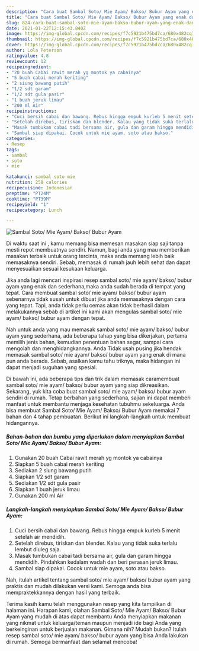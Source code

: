 ```yaml
---
description: "Cara buat Sambal Soto/ Mie Ayam/ Bakso/ Bubur Ayam yang enak dan Mudah Dibuat"
title: "Cara buat Sambal Soto/ Mie Ayam/ Bakso/ Bubur Ayam yang enak dan Mudah Dibuat"
slug: 824-cara-buat-sambal-soto-mie-ayam-bakso-bubur-ayam-yang-enak-dan-mudah-dibuat
date: 2021-01-22T12:15:43.840Z
image: https://img-global.cpcdn.com/recipes/f7c5921b475bd7ca/680x482cq70/sambal-soto-mie-ayam-bakso-bubur-ayam-foto-resep-utama.jpg
thumbnail: https://img-global.cpcdn.com/recipes/f7c5921b475bd7ca/680x482cq70/sambal-soto-mie-ayam-bakso-bubur-ayam-foto-resep-utama.jpg
cover: https://img-global.cpcdn.com/recipes/f7c5921b475bd7ca/680x482cq70/sambal-soto-mie-ayam-bakso-bubur-ayam-foto-resep-utama.jpg
author: Lola Peterson
ratingvalue: 4.8
reviewcount: 12
recipeingredient:
- "20 buah Cabai rawit merah yg montok ya cabainya"
- "5 buah cabai merah keriting"
- "2 siung bawang putih"
- "1/2 sdt garam"
- "1/2 sdt gula pasir"
- "1 buah jeruk limau"
- "200 ml Air"
recipeinstructions:
- "Cuci bersih cabai dan bawang. Rebus hingga empuk kurleb 5 menit setelah air mendidih."
- "Setelah direbus, tiriskan dan blender. Kalau yang tidak suka terlalu lembut diuleg saja."
- "Masak tumbukan cabai tadi bersama air, gula dan garam hingga mendidih. Pindahkan kedalam wadah dan beri perasan jeruk limau."
- "Sambal siap dipakai. Cocok untuk mie ayam, soto atau bakso."
categories:
- Resep
tags:
- sambal
- soto
- mie

katakunci: sambal soto mie 
nutrition: 258 calories
recipecuisine: Indonesian
preptime: "PT24M"
cooktime: "PT39M"
recipeyield: "1"
recipecategory: Lunch

---
```



![Sambal Soto/ Mie Ayam/ Bakso/ Bubur Ayam](https://img-global.cpcdn.com/recipes/f7c5921b475bd7ca/680x482cq70/sambal-soto-mie-ayam-bakso-bubur-ayam-foto-resep-utama.jpg)

Di waktu  saat ini , kamu memang bisa memesan masakan siap saji tanpa mesti repot membuatnya sendiri. Namun, bagi anda yang mau memberikan masakan terbaik untuk orang tercinta, maka anda memang lebih baik memasaknya sendiri. Sebab, memasak di rumah jauh lebih sehat dan dapat menyesuaikan sesuai kesukaan keluarga.

Jika anda lagi mencari inspirasi resep sambal soto/ mie ayam/ bakso/ bubur ayam yang enak dan sederhana,maka anda sudah berada di tempat yang tepat. Cara membuat sambal soto/ mie ayam/ bakso/ bubur ayam  sebenarnya tidak susah untuk dibuat jika anda memasaknya dengan cara yang tepat. Tapi, anda tidak perlu cemas akan tidak berhasil dalam melakukannya 
sebab di artikel ini kami akan mengulas sambal soto/ mie ayam/ bakso/ bubur ayam dengan tepat.  



Nah untuk anda yang mau memasak sambal soto/ mie ayam/ bakso/ bubur ayam yang sederhana, ada beberapa tahap yang bisa dikerjakan, pertama memilih jenis bahan, kemudian penentuan bahan segar, sampai cara mengolah dan menghidangkannya. Anda Tidak usah pusing jika hendak memasak sambal soto/ mie ayam/ bakso/ bubur ayam yang enak di mana pun anda berada. Sebab, asalkan kamu  tahu triknya, maka hidangan ini dapat menjadi suguhan yang spesial.

Di bawah ini, ada beberapa tips dan trik dalam memasak caramembuat sambal soto/ mie ayam/ bakso/ bubur ayam yang siap dikreasikan. Sekarang, yuk kita coba buat sambal soto/ mie ayam/ bakso/ bubur ayam sendiri di rumah. Tetap berbahan yang sederhana, sajian ini dapat memberi manfaat untuk membantu menjaga kesehatan tubuhmu sekeluarga. Anda bisa membuat Sambal Soto/ Mie Ayam/ Bakso/ Bubur Ayam memakai 7 bahan dan 4 tahap pembuatan. Berikut ini langkah-langkah untuk membuat hidangannya.

<!--inarticleads1-->

##### Bahan-bahan dan bumbu yang diperlukan dalam menyiapkan Sambal Soto/ Mie Ayam/ Bakso/ Bubur Ayam:

1. Gunakan 20 buah Cabai rawit merah yg montok ya cabainya
1. Siapkan 5 buah cabai merah keriting
1. Sediakan 2 siung bawang putih
1. Siapkan 1/2 sdt garam
1. Sediakan 1/2 sdt gula pasir
1. Siapkan 1 buah jeruk limau
1. Gunakan 200 ml Air




<!--inarticleads2-->

##### Langkah-langkah menyiapkan Sambal Soto/ Mie Ayam/ Bakso/ Bubur Ayam:

1. Cuci bersih cabai dan bawang. Rebus hingga empuk kurleb 5 menit setelah air mendidih.
1. Setelah direbus, tiriskan dan blender. Kalau yang tidak suka terlalu lembut diuleg saja.
1. Masak tumbukan cabai tadi bersama air, gula dan garam hingga mendidih. Pindahkan kedalam wadah dan beri perasan jeruk limau.
1. Sambal siap dipakai. Cocok untuk mie ayam, soto atau bakso.




Nah, itulah artikel tentang  sambal soto/ mie ayam/ bakso/ bubur ayam  yang praktis dan mudah dilakukan versi kami. Semoga anda bisa mempraktekkannya dengan hasil yang terbaik. 

Terima kasih kamu telah menggunakan resep yang kita tampilkan di halaman ini. Harapan kami, olahan  Sambal Soto/ Mie Ayam/ Bakso/ Bubur Ayam yang mudah di atas dapat membantu Anda menyiapkan makanan yang nikmat untuk keluarga/teman maupun menjadi ide bagi Anda yang berkeinginan untuk berjualan makanan. Gimana nih? Mudah bukan? Itulah resep sambal soto/ mie ayam/ bakso/ bubur ayam yang bisa Anda lakukan di rumah. Semoga bermanfaat dan selamat mencoba!

